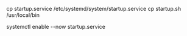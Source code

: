 cp startup.service /etc/systemd/system/startup.service
cp startup.sh /usr/local/bin

systemctl enable --now startup.service

